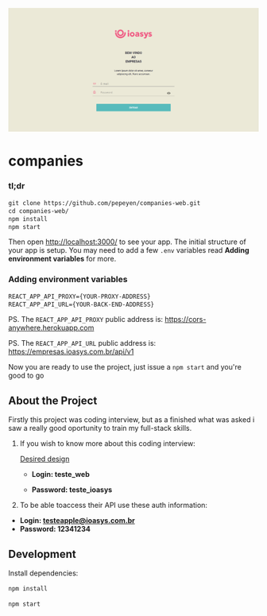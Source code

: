 [![companies-web](https://raw.githubusercontent.com/pepeyen/companies-web/master/.github/images/project-thumbnail.png)](https://pepeyen.github.io/companies-web)

# companies

### tl;dr

 ```
git clone https://github.com/pepeyen/companies-web.git
cd companies-web/
npm install
npm start
```

Then open [http://localhost:3000/](http://localhost:3000/) to see your app. The initial structure of your app is setup. You may need to add a few `.env` variables read **Adding environment variables** for more.

### Adding environment variables

```
REACT_APP_API_PROXY={YOUR-PROXY-ADDRESS}
REACT_APP_API_URL={YOUR-BACK-END-ADDRESS}
```

PS. The `REACT_APP_API_PROXY` public address is: https://cors-anywhere.herokuapp.com

PS. The `REACT_APP_API_URL` public address is: https://empresas.ioasys.com.br/api/v1

Now you are ready to use the project, just issue a `npm start` and you're good to go

## About the Project

Firstly this project was coding interview, but as a finished what was asked i saw a really good oportunity to train my full-stack skills.

1. If you wish to know more about this coding interview:

    [Desired design](https://app.zeplin.io/)
    
    - **Login: teste_web**

    - **Password: teste_ioasys**

2. To be able toaccess their API use these auth information:

- **Login: testeapple@ioasys.com.br**
- **Password: 12341234**

## Development

Install dependencies:

```sh
npm install
```

```sh
npm start
```
